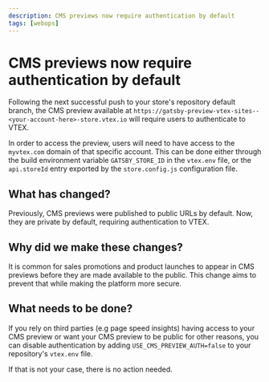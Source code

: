 ```yaml
---
description: CMS previews now require authentication by default
tags: [webops]
---
```


# CMS previews now require authentication by default

Following the next successful push to your store's repository default branch, the CMS preview available at `https://gatsby-preview-vtex-sites--<your-account-here>-store.vtex.io` will require users to authenticate to VTEX.

In order to access the preview, users will need to have access to the `myvtex.com` domain of that specific account. This can be done either through the build environment variable `GATSBY_STORE_ID` in the `vtex.env` file, or the `api.storeId` entry exported by the `store.config.js` configuration file.

## What has changed?

Previously, CMS previews were published to public URLs by default. Now, they are private by default, requiring authentication to VTEX.

## Why did we make these changes?

It is common for sales promotions and product launches to appear in CMS previews before they are made available to the public. This change aims to prevent that while making the platform more secure.

## What needs to be done?

If you rely on third parties (e.g page speed insights) having access to your CMS preview or want your CMS preview to be public for other reasons, you can disable authentication by adding `USE_CMS_PREVIEW_AUTH=false` to your repository's `vtex.env` file.

If that is not your case, there is no action needed.

